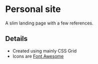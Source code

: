 # Personal site
A slim landing page with a few references.
## Details
* Created using mainly CSS Grid
* Icons are [Font Awesome](https://fontawesome.com/)

